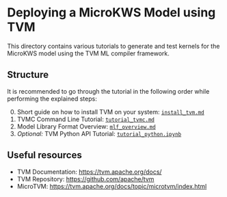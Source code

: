 # Deploying a MicroKWS Model using TVM

This directory contains various tutorials to generate and test kernels for the MicroKWS model using the TVM ML compiler framework.

## Structure

It is recommended to go through the tutorial in the following order while performing the explained steps:

0. Short guide on how to install TVM on your system: [`install_tvm.md`](install_tvm.md)
1. TVMC Command Line Tutorial: [`tutorial_tvmc.md`](tutorial_tvmc.md)
2. Model Library Format Overview: [`mlf_overview.md`](mlf_overview.md)
3. *Optional:* TVM Python API Tutorial: [`tutorial_python.ipynb`](tutorial_python.ipynb)

## Useful resources

- TVM Documentation: https://tvm.apache.org/docs/
- TVM Repository: https://github.com/apache/tvm
- MicroTVM: https://tvm.apache.org/docs/topic/microtvm/index.html
